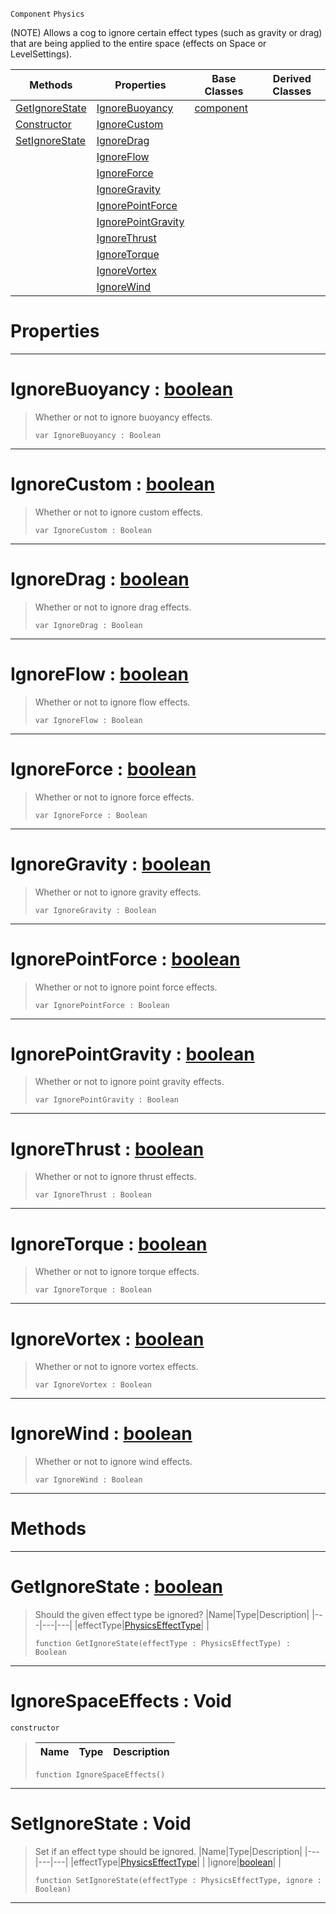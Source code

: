  `Component` `Physics`



(NOTE) Allows a cog to ignore certain effect types (such as gravity or drag) that are being applied to the entire space (effects on Space or LevelSettings).

|Methods|Properties|Base Classes|Derived Classes|
|---|---|---|---|
|[ GetIgnoreState](https://github.com/PlasmaEngine/PlasmaDocs/blob/master/code_reference/class_reference/ignorespaceeffects.markdown#getignorestate-plasma-engi)|[ IgnoreBuoyancy](https://github.com/PlasmaEngine/PlasmaDocs/blob/master/code_reference/class_reference/ignorespaceeffects.markdown#ignorebuoyancy-plasma-engi)|[component](https://github.com/PlasmaEngine/PlasmaDocs/blob/master/code_reference/class_reference/component.markdown)| |
|[ Constructor](https://github.com/PlasmaEngine/PlasmaDocs/blob/master/code_reference/class_reference/ignorespaceeffects.markdown#ignorespaceeffects-void)|[ IgnoreCustom](https://github.com/PlasmaEngine/PlasmaDocs/blob/master/code_reference/class_reference/ignorespaceeffects.markdown#ignorecustom-plasma-engine)| | |
|[ SetIgnoreState](https://github.com/PlasmaEngine/PlasmaDocs/blob/master/code_reference/class_reference/ignorespaceeffects.markdown#setignorestate-void)|[ IgnoreDrag](https://github.com/PlasmaEngine/PlasmaDocs/blob/master/code_reference/class_reference/ignorespaceeffects.markdown#ignoredrag-plasma-engine-d)| | |
| |[ IgnoreFlow](https://github.com/PlasmaEngine/PlasmaDocs/blob/master/code_reference/class_reference/ignorespaceeffects.markdown#ignoreflow-plasma-engine-d)| | |
| |[ IgnoreForce](https://github.com/PlasmaEngine/PlasmaDocs/blob/master/code_reference/class_reference/ignorespaceeffects.markdown#ignoreforce-plasma-engine)| | |
| |[ IgnoreGravity](https://github.com/PlasmaEngine/PlasmaDocs/blob/master/code_reference/class_reference/ignorespaceeffects.markdown#ignoregravity-plasma-engin)| | |
| |[ IgnorePointForce](https://github.com/PlasmaEngine/PlasmaDocs/blob/master/code_reference/class_reference/ignorespaceeffects.markdown#ignorepointforce-plasma-en)| | |
| |[ IgnorePointGravity](https://github.com/PlasmaEngine/PlasmaDocs/blob/master/code_reference/class_reference/ignorespaceeffects.markdown#ignorepointgravity-plasma)| | |
| |[ IgnoreThrust](https://github.com/PlasmaEngine/PlasmaDocs/blob/master/code_reference/class_reference/ignorespaceeffects.markdown#ignorethrust-plasma-engine)| | |
| |[ IgnoreTorque](https://github.com/PlasmaEngine/PlasmaDocs/blob/master/code_reference/class_reference/ignorespaceeffects.markdown#ignoretorque-plasma-engine)| | |
| |[ IgnoreVortex](https://github.com/PlasmaEngine/PlasmaDocs/blob/master/code_reference/class_reference/ignorespaceeffects.markdown#ignorevortex-plasma-engine)| | |
| |[ IgnoreWind](https://github.com/PlasmaEngine/PlasmaDocs/blob/master/code_reference/class_reference/ignorespaceeffects.markdown#ignorewind-plasma-engine-d)| | |


 #  Properties


---  
 #  IgnoreBuoyancy : [boolean](https://github.com/PlasmaEngine/PlasmaDocs/blob/master/code_reference/lightning_base_types/boolean.markdown)

> Whether or not to ignore buoyancy effects.
> ``` lang=cpp, name=Lightning
> var IgnoreBuoyancy : Boolean


---  
 #  IgnoreCustom : [boolean](https://github.com/PlasmaEngine/PlasmaDocs/blob/master/code_reference/lightning_base_types/boolean.markdown)

> Whether or not to ignore custom effects.
> ``` lang=cpp, name=Lightning
> var IgnoreCustom : Boolean


---  
 #  IgnoreDrag : [boolean](https://github.com/PlasmaEngine/PlasmaDocs/blob/master/code_reference/lightning_base_types/boolean.markdown)

> Whether or not to ignore drag effects.
> ``` lang=cpp, name=Lightning
> var IgnoreDrag : Boolean


---  
 #  IgnoreFlow : [boolean](https://github.com/PlasmaEngine/PlasmaDocs/blob/master/code_reference/lightning_base_types/boolean.markdown)

> Whether or not to ignore flow effects.
> ``` lang=cpp, name=Lightning
> var IgnoreFlow : Boolean


---  
 #  IgnoreForce : [boolean](https://github.com/PlasmaEngine/PlasmaDocs/blob/master/code_reference/lightning_base_types/boolean.markdown)

> Whether or not to ignore force effects.
> ``` lang=cpp, name=Lightning
> var IgnoreForce : Boolean


---  
 #  IgnoreGravity : [boolean](https://github.com/PlasmaEngine/PlasmaDocs/blob/master/code_reference/lightning_base_types/boolean.markdown)

> Whether or not to ignore gravity effects.
> ``` lang=cpp, name=Lightning
> var IgnoreGravity : Boolean


---  
 #  IgnorePointForce : [boolean](https://github.com/PlasmaEngine/PlasmaDocs/blob/master/code_reference/lightning_base_types/boolean.markdown)

> Whether or not to ignore point force effects.
> ``` lang=cpp, name=Lightning
> var IgnorePointForce : Boolean


---  
 #  IgnorePointGravity : [boolean](https://github.com/PlasmaEngine/PlasmaDocs/blob/master/code_reference/lightning_base_types/boolean.markdown)

> Whether or not to ignore point gravity effects.
> ``` lang=cpp, name=Lightning
> var IgnorePointGravity : Boolean


---  
 #  IgnoreThrust : [boolean](https://github.com/PlasmaEngine/PlasmaDocs/blob/master/code_reference/lightning_base_types/boolean.markdown)

> Whether or not to ignore thrust effects.
> ``` lang=cpp, name=Lightning
> var IgnoreThrust : Boolean


---  
 #  IgnoreTorque : [boolean](https://github.com/PlasmaEngine/PlasmaDocs/blob/master/code_reference/lightning_base_types/boolean.markdown)

> Whether or not to ignore torque effects.
> ``` lang=cpp, name=Lightning
> var IgnoreTorque : Boolean


---  
 #  IgnoreVortex : [boolean](https://github.com/PlasmaEngine/PlasmaDocs/blob/master/code_reference/lightning_base_types/boolean.markdown)

> Whether or not to ignore vortex effects.
> ``` lang=cpp, name=Lightning
> var IgnoreVortex : Boolean


---  
 #  IgnoreWind : [boolean](https://github.com/PlasmaEngine/PlasmaDocs/blob/master/code_reference/lightning_base_types/boolean.markdown)

> Whether or not to ignore wind effects.
> ``` lang=cpp, name=Lightning
> var IgnoreWind : Boolean


---  
 #  Methods


---  
 #  GetIgnoreState : [boolean](https://github.com/PlasmaEngine/PlasmaDocs/blob/master/code_reference/lightning_base_types/boolean.markdown)

> Should the given effect type be ignored?
> |Name|Type|Description|
> |---|---|---|
> |effectType|[PhysicsEffectType](https://github.com/PlasmaEngine/PlasmaDocs/blob/master/code_reference/enum_reference.markdown#physicseffecttype)| |
> ``` lang=cpp, name=Lightning
> function GetIgnoreState(effectType : PhysicsEffectType) : Boolean
> ``` 


---  
 #  IgnoreSpaceEffects : Void

 `constructor`

> 
> |Name|Type|Description|
> |---|---|---|
> ``` lang=cpp, name=Lightning
> function IgnoreSpaceEffects()
> ``` 


---  
 #  SetIgnoreState : Void

> Set if an effect type should be ignored.
> |Name|Type|Description|
> |---|---|---|
> |effectType|[PhysicsEffectType](https://github.com/PlasmaEngine/PlasmaDocs/blob/master/code_reference/enum_reference.markdown#physicseffecttype)| |
> |ignore|[boolean](https://github.com/PlasmaEngine/PlasmaDocs/blob/master/code_reference/lightning_base_types/boolean.markdown)| |
> ``` lang=cpp, name=Lightning
> function SetIgnoreState(effectType : PhysicsEffectType, ignore : Boolean)
> ``` 


---  
 

 